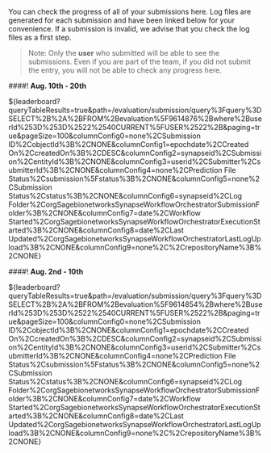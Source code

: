 <!-- markdownlint-disable-next-line first-line-h1 -->
You can check the progress of all of your submissions here. Log files are generated for each submission and have been linked below for your convenience. If a submission is invalid, we advise that you check the log files as a first step.

> Note: Only the **user** who submitted will be able to see the submissions.  Even if you are part of the team, if you did not submit the entry, you will not be able to check any progress here.

####! **Aug. 10th - 20th**

${leaderboard?queryTableResults=true&path=/evaluation/submission/query%3Fquery%3DSELECT%2B%2A%2BFROM%2Bevaluation%5F9614876%2Bwhere%2BuserId%253D%253D%2522%2540CURRENT%5FUSER%2522%2B&paging=true&pageSize=100&columnConfig0=none%2CSubmission ID%2CobjectId%3B%2CNONE&columnConfig1=epochdate%2CCreated On%2CcreatedOn%3B%2CDESC&columnConfig2=synapseid%2CSubmission%2CentityId%3B%2CNONE&columnConfig3=userid%2CSubmitter%2CsubmitterId%3B%2CNONE&columnConfig4=none%2CPrediction File Status%2Csubmission%5Fstatus%3B%2CNONE&columnConfig5=none%2CSubmission Status%2Cstatus%3B%2CNONE&columnConfig6=synapseid%2CLog Folder%2CorgSagebionetworksSynapseWorkflowOrchestratorSubmissionFolder%3B%2CNONE&columnConfig7=date%2CWorkflow Started%2CorgSagebionetworksSynapseWorkflowOrchestratorExecutionStarted%3B%2CNONE&columnConfig8=date%2CLast Updated%2CorgSagebionetworksSynapseWorkflowOrchestratorLastLogUpload%3B%2CNONE&columnConfig9=none%2C%2CrepositoryName%3B%2CNONE}

####! **Aug. 2nd - 10th**

${leaderboard?queryTableResults=true&path=/evaluation/submission/query%3Fquery%3DSELECT%2B%2A%2BFROM%2Bevaluation%5F9614854%2Bwhere%2BuserId%253D%253D%2522%2540CURRENT%5FUSER%2522%2B&paging=true&pageSize=100&columnConfig0=none%2CSubmission ID%2CobjectId%3B%2CNONE&columnConfig1=epochdate%2CCreated On%2CcreatedOn%3B%2CDESC&columnConfig2=synapseid%2CSubmission%2CentityId%3B%2CNONE&columnConfig3=userid%2CSubmitter%2CsubmitterId%3B%2CNONE&columnConfig4=none%2CPrediction File Status%2Csubmission%5Fstatus%3B%2CNONE&columnConfig5=none%2CSubmission Status%2Cstatus%3B%2CNONE&columnConfig6=synapseid%2CLog Folder%2CorgSagebionetworksSynapseWorkflowOrchestratorSubmissionFolder%3B%2CNONE&columnConfig7=date%2CWorkflow Started%2CorgSagebionetworksSynapseWorkflowOrchestratorExecutionStarted%3B%2CNONE&columnConfig8=date%2CLast Updated%2CorgSagebionetworksSynapseWorkflowOrchestratorLastLogUpload%3B%2CNONE&columnConfig9=none%2C%2CrepositoryName%3B%2CNONE}

